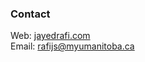 ### Contact
Web: <a href="jayedrafi.com" target="new">jayedrafi.com</a>\
Email: <a href="mailto:rafijs@myumanitoba.ca" target="new">rafijs@myumanitoba.ca</a>
